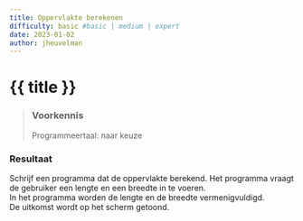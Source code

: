 ```yaml
---
title: Oppervlakte berekenen
difficulty: basic #basic | medium | expert
date: 2023-01-02
author: jheuvelman
---
```




# {{ title }}

> ### Voorkennis
> Programmeertaal: naar keuze

### Resultaat
Schrijf een programma dat de oppervlakte berekend. Het programma vraagt de gebruiker een lengte en een breedte in te voeren.  
In het programma worden de lengte en de breedte vermenigvuldigd.  
De uitkomst wordt op het scherm getoond.
